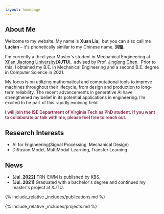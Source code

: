 ```yaml
---
layout: homepage
---
```


## About Me

Welcome to my website. My name is <strong>Xuan Liu</strong>,&nbsp;
but you can also call me <strong>Lucian</strong> – it's phonetically similar to my Chinese name, <strong>刘璇</strong>.

I'm currently a third-year Master's student in Mechanical Engineering at &nbsp;
[Xi'an Jiaotong University](http://en.xjtu.edu.cn/)(<b>XJTU</b>),&nbsp;
advised by Prof. [Jinglong Chen](https://scholar.google.com/citations?user=wEGyDvkAAAAJ).&nbsp;
Prior to this, I obtained my B.E. in Mechanical Engineering and a second B.E. degree in Computer Science in 2021.

My focus is on utilizing mathematical and computational tools to improve machines throughout their lifecycle, from design and production to long-term reliability. The recent advancements in generative AI have strengthened my belief in its potential applications in engineering. I’m excited to be part of this rapidly evolving field.


<strong style="color:#861F41; font-weight:600"><strong style="color:#861F41; font-weight:600">I will join the ISE Department of Virginia Tech as PhD student. If you want to collaborate or talk with me, please feel free to reach out. </strong></strong>

## Research Interests

- AI for Engineering(Signal Processing, Mechanical Design)
- Diffusion Model, MultiModal-Learning, Transfer Learning

## News

- **[Jul. 2022]** TRN-EWM is published by KBS.
- **[Jul. 2021]** Graduated with a bachelor's degree and continued my master's project at XJTU.

{% include_relative _includes/publications.md %}

{% include_relative _includes/projects.md %}



